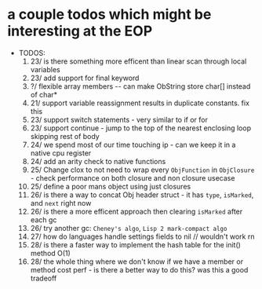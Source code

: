 # a couple todos which might be interesting at the EOP

- TODOS:
    1. 23/ is there something more efficent than linear scan through local variables
    2. 23/ add support for final keyword
    3. ?/ flexible array members -- can make ObString store char[] instead of char*
    4. 21/ support variable reassignment results in duplicate constants. fix this
    5. 23/ support switch statements
      - very similar to if or for
    6. 23/ support continue
      - jump to the top of the nearest enclosing loop skipping rest of body
    7. 24/ we spend most of our time touching ip
      - can we keep it in a native cpu register
    8. 24/ add an arity check to native functions
    9. 25/ Change clox to not need to wrap every `ObjFunction` in `ObjClosure`
      - check performance on both closure and non closure usecase
    10. 25/ define a poor mans object using just closures
    11. 26/ is there a way to concat Obj header struct
      - it has `type`, `isMarked`, and `next` right now
    12. 26/ is there a more efficent approach then clearing `isMarked` after each gc
    13. 26/ try another gc: `Cheney's algo`, `Lisp 2 mark-compact algo`
    14. 27/ how do languages handle settings fields to nil // wouldn't work rn
    15. 28/ is there a faster way to implement the hash table for the init() method O(1)
    16. 28/ the whole thing where we don't know if we have a member or method cost perf
      - is there a better way to do this? was this a good tradeoff
